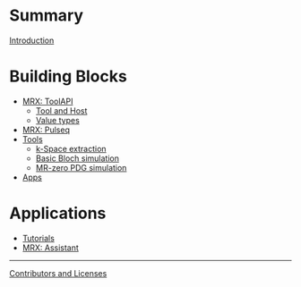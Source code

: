 # Summary

[Introduction](introduction.md)

# Building Blocks

- [MRX: ToolAPI](toolapi/index.md)
    - [Tool and Host](toolapi/tool_host.md)
    - [Value types](toolapi/values/index.md)
- [MRX: Pulseq](pulseq/index.md)
- [Tools](tools/index.md)
    - [k-Space extraction](tools/kspace_extract.md)
    - [Basic Bloch simulation](tools/basic_bloch_sim.md)
    - [MR-zero PDG simulation](tools/mr0_pdg_sim.md)
- [Apps](apps/index.md)

# Applications

- [Tutorials]()
- [MRX: Assistant]()

---

[Contributors and Licenses](legal.md)